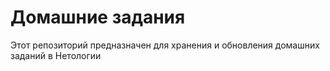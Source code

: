 # Домашние задания
Этот репозиторий предназначен для хранения и обновления домашних заданий в Нетологии
